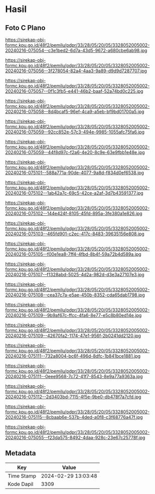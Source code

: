 # Hasil

## Foto C Plano

https://sirekap-obj-formc.kpu.go.id/48f2/pemilu/pdpr/33/28/05/20/05/3328052005002-20240216-075054--c3e1bed2-6d7a-43d5-9672-a680cbe6ab98.jpg

https://sirekap-obj-formc.kpu.go.id/48f2/pemilu/pdpr/33/28/05/20/05/3328052005002-20240216-075056--3f278054-82a4-4aa3-9a89-d9d9d7287707.jpg

https://sirekap-obj-formc.kpu.go.id/48f2/pemilu/pdpr/33/28/05/20/05/3328052005002-20240216-075057--0f1c3fb5-e441-46b2-baaf-52a74bd0c225.jpg

https://sirekap-obj-formc.kpu.go.id/48f2/pemilu/pdpr/33/28/05/20/05/3328052005002-20240216-075058--8d4bcaf5-96ef-4ca9-a5eb-bf9bd01700a5.jpg

https://sirekap-obj-formc.kpu.go.id/48f2/pemilu/pdpr/33/28/05/20/05/3328052005002-20240216-075059--92cc852e-57c3-494e-9985-1055afc75fa6.jpg

https://sirekap-obj-formc.kpu.go.id/48f2/pemilu/pdpr/33/28/05/20/05/3328052005002-20240216-075059--44f8d97c-f2a6-4e20-8c9e-63e9fbb1e48e.jpg

https://sirekap-obj-formc.kpu.go.id/48f2/pemilu/pdpr/33/28/05/20/05/3328052005002-20240216-075101--588a771a-90de-4077-9a8d-f834d0ef6538.jpg

https://sirekap-obj-formc.kpu.go.id/48f2/pemilu/pdpr/33/28/05/20/05/3328052005002-20240216-075102--1ab42a7c-69c5-42ce-a2af-3d7b43591377.jpg

https://sirekap-obj-formc.kpu.go.id/48f2/pemilu/pdpr/33/28/05/20/05/3328052005002-20240216-075102--144e424f-8105-45fd-895a-3fe380a1e826.jpg

https://sirekap-obj-formc.kpu.go.id/48f2/pemilu/pdpr/33/28/05/20/05/3328052005002-20240216-075103--465fd901-c2ec-417c-8483-39635156e808.jpg

https://sirekap-obj-formc.kpu.go.id/48f2/pemilu/pdpr/33/28/05/20/05/3328052005002-20240216-075105--f00e1ea8-7ff4-4fbd-8b4f-59a72b4d589a.jpg

https://sirekap-obj-formc.kpu.go.id/48f2/pemilu/pdpr/33/28/05/20/05/3328052005002-20240216-075107--f1328abd-5025-4d2a-982d-d3e3a27107e3.jpg

https://sirekap-obj-formc.kpu.go.id/48f2/pemilu/pdpr/33/28/05/20/05/3328052005002-20240216-075108--cea37c7a-e5ae-450b-8352-cda65dab1798.jpg

https://sirekap-obj-formc.kpu.go.id/48f2/pemilu/pdpr/33/28/05/20/05/3328052005002-20240216-075109--9b9af67c-ffcc-4fa6-8e77-e5c8b80ed14e.jpg

https://sirekap-obj-formc.kpu.go.id/48f2/pemilu/pdpr/33/28/05/20/05/3328052005002-20240216-075109--42670fa2-1174-47e1-956f-2b0241dd2120.jpg

https://sirekap-obj-formc.kpu.go.id/48f2/pemilu/pdpr/33/28/05/20/05/3328052005002-20240216-075111--732a8004-bc6f-496d-8dfc-1b841bce1881.jpg

https://sirekap-obj-formc.kpu.go.id/48f2/pemilu/pdpr/33/28/05/20/05/3328052005002-20240216-075111--0eee9568-7c72-41f7-8543-8e9a77a9363a.jpg

https://sirekap-obj-formc.kpu.go.id/48f2/pemilu/pdpr/33/28/05/20/05/3328052005002-20240216-075112--2d3403bd-7115-4f5e-9be0-db478f7a7cfd.jpg

https://sirekap-obj-formc.kpu.go.id/48f2/pemilu/pdpr/33/28/05/20/05/3328052005002-20240216-075115--8cbaab6e-537b-4ded-a0f8-c3f68776a47f.jpg

https://sirekap-obj-formc.kpu.go.id/48f2/pemilu/pdpr/33/28/05/20/05/3328052005002-20240216-075055--f23da575-8492-4daa-928c-23e67c25778f.jpg


## Metadata

| Key        | Value               |
| ---------- | ------------------- |
| Time Stamp | 2024-02-29 13:03:48 |
| Kode Dapil | 3309                |



